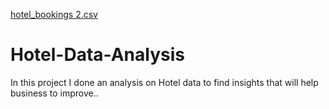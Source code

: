 [hotel_bookings 2.csv](https://github.com/Engineer-Aman/Hotel-Data-Analysis/files/11010542/hotel_bookings.2.csv)
# Hotel-Data-Analysis
In this project I done an analysis on Hotel data to find  insights that will help business to improve..
